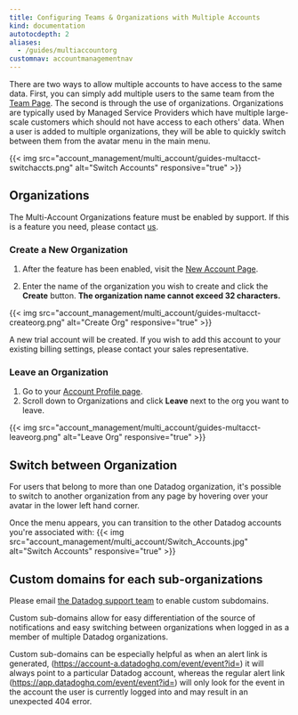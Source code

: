 ```yaml
---
title: Configuring Teams & Organizations with Multiple Accounts
kind: documentation
autotocdepth: 2
aliases:
  - /guides/multiaccountorg
customnav: accountmanagementnav
---
```


There are two ways to allow multiple accounts to have access to the same data. First, you can simply add multiple users to the same team from the [Team Page][1]. The second is through the use of organizations. Organizations are typically used by Managed Service Providers which have multiple large-scale customers which should not have access to each others' data. When a user is added to multiple organizations, they will be able to quickly switch between them from the avatar menu in the main menu.

{{< img src="account_management/multi_account/guides-multacct-switchaccts.png" alt="Switch Accounts" responsive="true" >}}

## Organizations

The Multi-Account Organizations feature must be enabled by support. If this is a feature you need, please contact [us](/help).

### Create a New Organization

1. After the feature has been enabled, visit the [New Account Page][3].

2. Enter the name of the organization you wish to create and click the **Create** button. **The organization name cannot exceed 32 characters.**

{{< img src="account_management/multi_account/guides-multacct-createorg.png" alt="Create Org" responsive="true" >}}

A new trial account will be created. If you wish to add this account to your existing billing settings, please contact your sales representative.

### Leave an Organization

1. Go to your [Account Profile page][4].
2. Scroll down to Organizations and click **Leave** next to the org you want to leave.


{{< img src="account_management/multi_account/guides-multacct-leaveorg.png" alt="Leave Org" responsive="true" >}}

## Switch between Organization

For users that belong to more than one Datadog organization, it's possible to switch to another organization from any page by hovering over your avatar in the lower left hand corner.

Once the menu appears, you can transition to the other Datadog accounts you're associated with:
{{< img src="account_management/multi_account/Switch_Accounts.jpg" alt="Switch Accounts" responsive="true" >}}

## Custom domains for each sub-organizations


Please email [the Datadog support team](/help) to enable custom subdomains.

Custom sub-domains allow for easy differentiation of the source of notifications and easy switching between organizations when logged in as a member of multiple Datadog organizations.

Custom sub-domains can be especially helpful as when an alert link is generated, (https://account-a.datadoghq.com/event/event?id=<id>) it will always point to a particular Datadog account, whereas the regular alert link (https://app.datadoghq.com/event/event?id=<id>) will only look for the event in the account the user is currently logged into and may result in an unexpected 404 error.


[1]: https://app.datadoghq.com/account/team
[3]: https://app.datadoghq.com/account/new_org
[4]: https://app.datadoghq.com/account/profile
